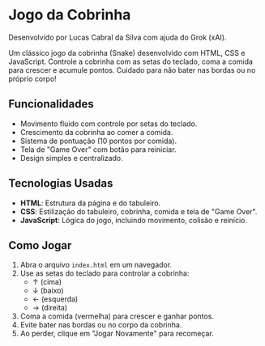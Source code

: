 # Jogo da Cobrinha
Desenvolvido por Lucas Cabral da Silva com ajuda do Grok (xAI).

Um clássico jogo da cobrinha (Snake) desenvolvido com HTML, CSS e JavaScript. Controle a cobrinha com as setas do teclado, coma a comida para crescer e acumule pontos. Cuidado para não bater nas bordas ou no próprio corpo!

## Funcionalidades
- Movimento fluido com controle por setas do teclado.
- Crescimento da cobrinha ao comer a comida.
- Sistema de pontuação (10 pontos por comida).
- Tela de "Game Over" com botão para reiniciar.
- Design simples e centralizado.

## Tecnologias Usadas
- **HTML**: Estrutura da página e do tabuleiro.
- **CSS**: Estilização do tabuleiro, cobrinha, comida e tela de "Game Over".
- **JavaScript**: Lógica do jogo, incluindo movimento, colisão e reinício.

## Como Jogar
1. Abra o arquivo `index.html` em um navegador.
2. Use as setas do teclado para controlar a cobrinha:
   - ↑ (cima)
   - ↓ (baixo)
   - ← (esquerda)
   - → (direita)
3. Coma a comida (vermelha) para crescer e ganhar pontos.
4. Evite bater nas bordas ou no corpo da cobrinha.
5. Ao perder, clique em "Jogar Novamente" para recomeçar.